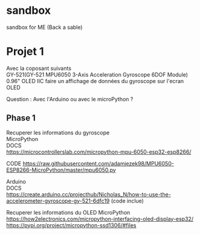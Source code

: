 # sandbox
sandbox for ME (Back a sable)

# Projet 1
Avec la coposant suivants <br>
                           GY-521(GY-521 MPU6050 3-Axis Acceleration Gyroscope 6DOF Module) <br>
                           0.96" OLED IIC faire un affichage de données du gyroscope sur l'ecran OLED <br>

Question : Avec l'Arduino ou avec le microPython ?

  ## Phase 1
 
 Recuperer les informations du gyroscope <br>
  MicroPython <br> 
  DOCS <br>
    https://microcontrollerslab.com/micropython-mpu-6050-esp32-esp8266/
    
  CODE 
    https://raw.githubusercontent.com/adamjezek98/MPU6050-ESP8266-MicroPython/master/mpu6050.py
  
  Arduino <br>
    DOCS <br>
      https://create.arduino.cc/projecthub/Nicholas_N/how-to-use-the-accelerometer-gyroscope-gy-521-6dfc19
      (code inclue)
    
    
 Recuperer les informations du OLED
 MicroPython <br>
  https://how2electronics.com/micropython-interfacing-oled-display-esp32/
<br>
  https://pypi.org/project/micropython-ssd1306/#files
